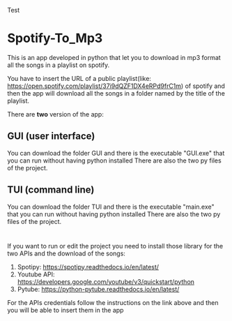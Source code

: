 Test
# Spotify-To_Mp3
This is an app developed in python that let you to download in mp3 format all the songs in a playlist on spotify.

You have to insert the URL of a public playlist(like: https://open.spotify.com/playlist/37i9dQZF1DX4eRPd9frC1m) of spotify and then the app will download all the songs in a folder named by the title of the playlist.


There are **two** version of the app:
## GUI (user interface)
You can download the folder GUI and there is the executable "GUI.exe" that you can run without having python installed
There are also the two py files of the project.

## TUI (command line)
You can download the folder TUI and there is the executable "main.exe" that you can run without having python installed
There are also the two py files of the project.

#
If you want to run or edit the project you need to install those library for the two APIs and the download of the songs:
1. Spotipy: https://spotipy.readthedocs.io/en/latest/
2. Youtube API: https://developers.google.com/youtube/v3/quickstart/python
3. Pytube: https://python-pytube.readthedocs.io/en/latest/

For the APIs credentials follow the instructions on the link above and then you will be able to insert them in the app

